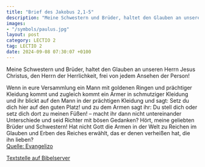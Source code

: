 ```yaml
---
title: "Brief des Jakobus 2,1-5"
description: "Meine Schwestern und Brüder, haltet den Glauben an unseren Herrn Jesus Christus, den Herrn der Herrlichkeit, frei von jedem Ansehen der Person! Wenn in eure Versammlung ein Mann mit goldenen Ringen und prächtiger Kleidung kommt und zugleich kommt ein Armer in schmutziger Kleidung...."
images:
- "/symbols/paulus.jpg"
layout: post
category: LECTIO 2
tag: LECTIO 2
date: 2024-09-08 07:30:07 +0100
---
```

<!--more-->Meine Schwestern und Brüder, haltet den Glauben an unseren Herrn Jesus Christus, den Herrn der Herrlichkeit, frei von jedem Ansehen der Person!
Wenn in eure Versammlung ein Mann mit goldenen Ringen und prächtiger Kleidung kommt und zugleich kommt ein Armer in schmutziger Kleidung
und ihr blickt auf den Mann in der prächtigen Kleidung und sagt: Setz du dich hier auf den guten Platz! und zu dem Armen sagt ihr: Du stell dich oder setz dich dort zu meinen Füßen! –
macht ihr dann nicht untereinander Unterschiede und seid Richter mit bösen Gedanken?
Hört, meine geliebten Brüder und Schwestern! Hat nicht Gott die Armen in der Welt zu Reichen im Glauben und Erben des Reiches erwählt, das er denen verheißen hat, die ihn lieben?<br>
[Quelle: Evangelizo](https://evangeliumtagfuertag.org/DE/gospel)

[Textstelle auf Bibelserver](https://www.bibleserver.com/EU/Jakobus2,1-5)
